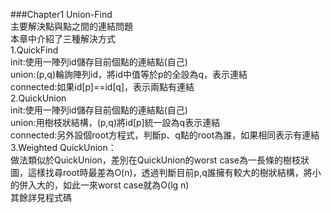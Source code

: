 ###Chapter1 Union-Find  
主要解決點與點之間的連結問題  
本章中介紹了三種解決方式  
1.QuickFind  
init:使用一陣列id儲存目前個點的連結點(自己)  
union:(p,q)輪詢陣列id，將id中值等於p的全設為q，表示連結   
connected:如果id[p]==id[q]，表示兩點有連結   
2.QuickUnion  
init:使用一陣列id儲存目前個點的連結點(自己)  
union:用樹枝狀結構，(p,q)將id[p]統一設為q表示連結   
connected:另外設個root方程式，判斷p、q點的root為誰，如果相同表示有連結  
3.Weighted QuickUnion：  
做法類似於QuickUnion，差別在QuickUnion的worst case為一長條的樹枝狀圖，這樣找尋root時最差為O(n)，透過判斷目前p,q誰擁有較大的樹狀結構，將小的併入大的，如此一來worst case就為O(lg n)  
其餘詳見程式碼